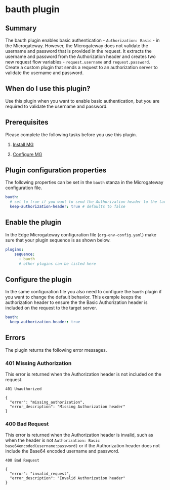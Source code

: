 # bauth plugin

## Summary
The bauth plugin enables basic authentication - `Authorization: Basic` - in the Microgateway.  However, the Microgateway does not validate the username and password that is provided in the request.  It extracts the username and password from the Authorization header and creates two new request flow variables - `request.username` and `request.password`.  Create a custom plugin that sends a request to an authorization server to validate the username and password.  

## When do I use this plugin?
Use this plugin when you want to enable basic authentication, but you are required to validate the username and password.  

## Prerequisites
Please complete the following tasks before you use this plugin.  

1. [Install MG](https://docs.apigee.com/api-platform/microgateway/3.0.x/setting-and-configuring-edge-microgateway#Prerequisite)   

2. [Configure MG](https://docs.apigee.com/api-platform/microgateway/3.0.x/setting-and-configuring-edge-microgateway#Part1)


## Plugin configuration properties
The following properties can be set in the `bauth` stanza in the Microgateway configuration file.

```yaml
bauth:
  # set to true if you want to send the Authorization header to the target server; set to false when you want this plugin to remove the header after it is validated.
  keep-authorization-header: true # defaults to false
```

## Enable the plugin
In the Edge Microgateway configuration file (`org-env-config.yaml`) make sure that your plugin sequence is as shown below.

```yaml
plugins:
    sequence:
      - bauth
      # other plugins can be listed here
```

## Configure the plugin
In the same configuration file you also need to configure the `bauth` plugin if you want to change the default behavior.  This example keeps the authorization header to ensure the the Basic Authorization header is included on the request to the target server.    

```yaml
bauth:
  keep-authorization-header: true
```

## Errors
The plugin returns the following error messages.

### 401 Missing Authorization
This error is returned when the Authorization header is not included on the request.  
```
401 Unauthorized

{
  "error": "missing_authorization",
  "error_description": "Missing Authorization header"
}
```

### 400 Bad Request
This error is returned when the Authorization header is invalid, such as when the header is not `Authorization: Basic base64encoded(username:password)` or if the Authorization header does not include the Base64 encoded username and password.  
```
400 Bad Request

{
  "error": "invalid_request",
  "error_description": "Invalid Authorization header"
}
```
